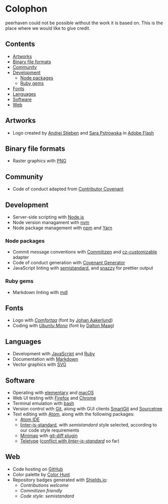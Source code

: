 # Colophon

peerhaven could not be possible without the work it is based on.
This is the place where we would like to give credit.

## Contents

- [Artworks](#artworks)
- [Binary file formats](#binary-file-formats)
- [Community](#community)
- [Development](#development)
  - [Node packages](#node-packages)
  - [Ruby gems](#ruby-gems)
- [Fonts](#fonts)
- [Languages](#languages)
- [Software](#software)
- [Web](#web)

## Artworks

- Logo created by [Andrej Stieben](https://github.com/stieben) and [Sara Pstrowska](https://github.com/p-sara) in [Adobe Flash](https://en.wikipedia.org/wiki/Adobe_Flash)

## Binary file formats

- Raster graphics with [PNG](https://en.wikipedia.org/wiki/Portable_Network_Graphics)

## Community

- Code of conduct adapted from [Contributor Covenant](https://www.contributor-covenant.org/)

## Development

- Server-side scripting with [Node.js](https://nodejs.org/en/)
- Node version managament with [nvm](https://github.com/creationix/nvm)
- Node package management with [npm](https://www.npmjs.com/) and [Yarn](https://yarnpkg.com/en/)

### Node packages

- Commit message conventions with [Commitizen](http://commitizen.github.io/cz-cli/) and [cz-customizable](https://github.com/leonardoanalista/cz-customizable) adapter
- Code of conduct generation with [Covenant Generator](https://github.com/simonv3/covenant-generator)
- JavaScript linting with [semistandard](https://github.com/Flet/semistandard), and [snazzy](https://github.com/standard/snazzy) for prettier output

### Ruby gems

- Markdown linting with [mdl](https://github.com/markdownlint/markdownlint)

## Fonts

- Logo with _[Comfortaa](https://fonts.google.com/specimen/Comfortaa)_ (font by [Johan Aakerlund](https://aajohan.deviantart.com/))
- Coding with _[Ubuntu Mono](https://fonts.google.com/specimen/Ubuntu+Mono)_ (font by [Dalton Maag](http://www.daltonmaag.com/))

## Languages

- Development with [JavaScript](https://en.wikipedia.org/wiki/JavaScript) and [Ruby](http://www.ruby-lang.org/)
- Documentation with [Markdown](https://daringfireball.net/projects/markdown/)
- Vector graphics with [SVG](https://en.wikipedia.org/wiki/Scalable_Vector_Graphics)

## Software

- Operating with [elementary](https://elementary.io/) and [macOS](https://developer.apple.com/macos/)
- Web UI testing with [Firefox](https://www.mozilla.org/en-US/firefox/) and [Chrome](https://www.google.com/chrome/browser/desktop/index.html)
- Terminal emulation with [bash](https://www.gnu.org/software/bash/)
- Version control with [Git](https://git-scm.com/), along with GUI clients [SmartGit](https://www.syntevo.com/smartgit/) and [Sourcetree](https://www.sourcetreeapp.com/)
- Text editing with [Atom](https://flight-manual.atom.io/getting-started/sections/why-atom/), along with the following packages:
  - [Atom IDE](https://ide.atom.io/)
  - [linter-js-standard](https://atom.io/packages/linter-js-standard), with _semistandard_ style selected, according to our code style requirements
  - [Minimap](https://atom.io/packages/minimap) with [git-diff plugin](https://atom.io/packages/minimap-git-diff)
  - [Teletype](https://teletype.atom.io/) ([conflict with _linter-js-standard_](https://github.com/atom/teletype/issues/241) so far)

## Web

- Code hosting on [GitHub](https://github.com/)
- Color palette by [Color Hunt](http://colorhunt.co/c/65068)
- Repository badges generated with [Shields.io](http://shields.io/):
  - _Contributions welcome_
  - _Commitizen friendly_
  - _Code style: semistandard_
